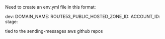 Need to create an env.yml file in this format:

dev:
  DOMAIN_NAME: 
  ROUTE53_PUBLIC_HOSTED_ZONE_ID: 
  ACCOUNT_ID: 
stage: 

tied to the sending-messages aws github repos